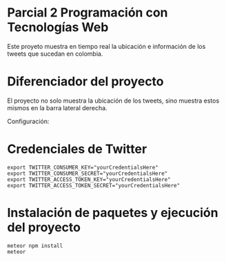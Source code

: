 # Parcial 2 Programación con Tecnologías Web

Este proyeto muestra en tiempo real la ubicación e información de los tweets que sucedan en colombia.

# Diferenciador del proyecto
El proyecto no solo muestra la ubicación de los tweets, sino muestra estos mismos en la barra lateral derecha.

Configuración:
# Credenciales de Twitter

```
export TWITTER_CONSUMER_KEY="yourCredentialsHere"
export TWITTER_CONSUMER_SECRET="yourCredentialsHere"
export TWITTER_ACCESS_TOKEN_KEY="yourCredentialsHere"
export TWITTER_ACCESS_TOKEN_SECRET="yourCredentialsHere"

```
# Instalación de paquetes y ejecución del proyecto
```
meteor npm install
meteor
```


